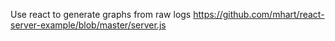 Use react to generate graphs from raw logs
https://github.com/mhart/react-server-example/blob/master/server.js